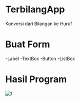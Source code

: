 # TerbilangApp
Konversi dari Bilangan ke Huruf

# Buat Form
 -Label
 -TextBox
 -Button
 -ListBox
 
# Hasil Program
![1](https://user-images.githubusercontent.com/29158899/46188149-9404c100-c311-11e8-9ab1-b93b92efb94f.PNG)


